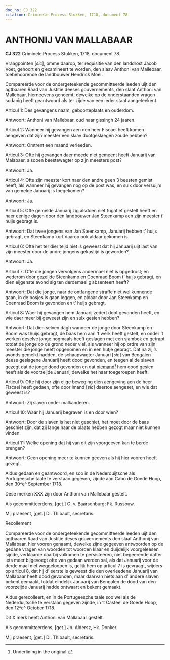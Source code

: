 ```yaml
---
doc_no: CJ 322
citation: Criminele Process Stukken, 1718, document 78.
---
```


# ANTHONIJ VAN MALLABAAR

**CJ 322** Criminele Process Stukken, 1718, document 78.

Vraagpointen \[*sic*\], omme daarop, ter requisitie van den landdrost Jacob Voet, gehoort en g’examineert te worden, den slaav Anthoni van Mallebaar, toebehoorende de landbouwer Hendrick Moel.

Compareerde voor de ondergeteekende gecommitteerde leeden uijt den agtbaaren Raad van Justitie deeses gouvernements, den slaaf Anthoni van Mallebaar, hierneevens genoemt, dewelke op de onderstaanden vragen sodanig heeft geantwoord als ter zijde van een ieder staat aangeteekent.

Articul 1: Des gevangens naam, geboorteplaats en ouderdom.

Antwoort: Anthoni van Mallebaar, oud naar gissingh 24 jaaren.

Articul 2: Wanneer hij gevangen aen den heer Fiscael heeft komen aengeven dat zijn meester een slaav dootgeslaegen zoude hebben?

Antwoort: Omtrent een maand verleeden.

Articul 3: Ofte hij gevangen daer meede niet gemeent heeft Januarij van Malabaer, alsdoen beestewagter op zijn meesters post?

Antwoort: Ja.

Articul 4: Ofte zijn meester kort naer den andre geen 3 beesten gemist heeft, als wanneer hij gevangen nog op de post was, en sulx door versuijm van gemelde Januarij is toegekomen?

Antwoort: Ja.

Articul 5: Ofte gemelde Januarij zig alsdoen niet fugatief gestelt heeft en naer eenige dagen door den landbouwer Jan Steenkamp aen zijn meester t’ huijs gebragt is.

Antwoort: Dat twee jongens van Jan Steenkamp, Januarij hebben t’ huijs gebragt, en Steenkamp kort daarop ook aldaar gekomen is.

Articul 6: Ofte het ter dier teijd niet is geweest dat hij Januarij uijt last van zijn meester door de andre jongens gekastijd is geworden?

Antwoort: Ja.

Articul 7: Ofte die jongen vervolgens andermael niet is opgedrost; en wederom door gezeijde Steenkamp en Coenraad Boom t’ huijs gebragt, en dien eijgenste avond sig ten derdemael g’absenteert heeft?

Antwoort: Dat die jonge, naar de ontfangene straffe niet wel kunnende gaan, in de bosjes is gaan leggen, en aldaar door Jan Steenkamp en Coenraad Boom is gevonden en t’ huijs gebragt.

Articul 8: Waer hij gevangen hem Januarij zedert doot gevonden heeft, en wie daer meer bij geweest zijn en sulx gesien hebben?

Antwoort: Dat dien selven dagh wanneer de jonge door Steenkamp en Boom was thuijs gebragt, de baas hem aan ’t werk heeft gestelt, en onder ’t werken deselve jonge nogmaals heeft geslagen met een sjambok en getrapt totdat de jonge op de grond neder viel, als wanneer hij op ordre van zijn meester die jonge heeft opgenomen en in een hutje gebragt. Dat na zij ’s avonds gemelkt hadden, de schaapwagter Januari \[*sic*\] van Bengalen deese geslagene Januarij heeft dood gevonden, en teegen al de slaven gezegt dat de jonge dood gevonden en dat <u>niemand</u>[^1] hem dood gesien heeft als de voorzeijde Januarij dewelke het haar toegeroepen heeft.

Articul 9: Ofte hij door zijn eijge beweging dien aengeving aen de heer Fiscael heeft gedaen, ofte door imand \[*sic*\] daertoe aengeset, en wie dat geweest is?

Antwoort: Zij slaven onder malkanderen.

Articul 10: Waar hij Januarij begraven is en door wien?

Antwoort: Door de slaven is het niet geschiet, het moet door de baas geschiet zijn, dat zij lange naar de plaats hebben gezogt maar niet kunnen vinden.

Articul 11: Welke opening dat hij van dit zijn voorgeeven kan te berde brengen?

Antwoort: Geen opening meer te kunnen geeven als hij hier vooren heeft gezegt.

Aldus gedaan en geantwoord, en soo in de Nederduijtsche als Portugeesche taale te verstaan gegeven, zijnde aan Cabo de Goede Hoop, den 30^e^ September 1718.

Dese merken XXX zijn door Anthoni van Mallebaar gestelt.

Als gecommitteerdens, \[get.\] G. v. Baarsenburg; Fk. Russouw.

Mij praesent, \[get.\] Dl. Thibault, secretaris.

Recollement

Compareerde voor de ondergeteekende gecommitteerde leeden uijt den agtbaaren Raad van Justitie deses gouvernements den slaaf Anthonij van Mallabaar, hier vooren genaamt, dewelke zijne gegeeven antwoorden op de gedane vragen van woorden tot woorden klaar en duijdelijk voorgeleesen sijnde, verklaarde daarbij volkomen te persisteeren, niet begeerende datter iets meer bijgevoegt ofte van gedaan werden sal, als dat Januarij voor de derde maal niet weggeloopen is, gelijk hem op articul 7 is gevraagt, wijders op articul 8, dat hij d’ eerste is geweest die den overleedene Januarij van Mallabaar heeft dood gevonden, maar daarvan niets aan d’ andere slaven bekent gemaakt, totdat eindelijk Januarij van Bengalen de dood van den voorzeijde Januarij hadde ontwaart en bekent gemaakt.

Aldus gerecolleert, en in de Portugeesche taale soo wel als de Nederduijtsche te verstaan gegeven zijnde, in ’t Casteel de Goede Hoop, den 12^e^ October 1718.

Dit X merk heeft Anthoni van Mallabaar gestelt.

Als gecommitteerdens, \[get.\] Jn. Aldersz, Hk. Donker.

Mij praesent, \[get.\] Dl. Thibault, secretaris.

[^1]: Underlining in the original.